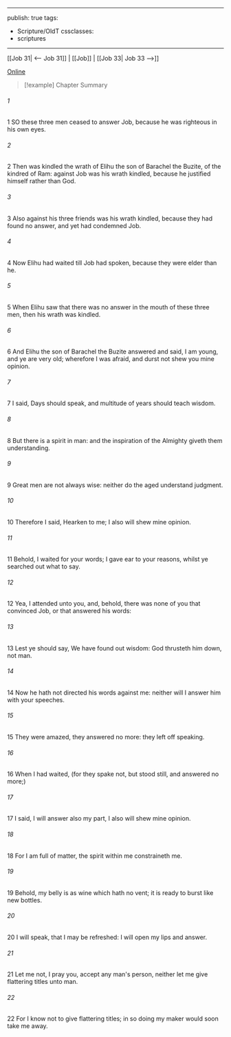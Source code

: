 

---
publish: true
tags:
  - Scripture/OldT
cssclasses:
  - scriptures
---
[[Job 31| <-- Job 31]] | [[Job]] | [[Job 33| Job 33 -->]]

[Online](https://churchofjesuschrist.org/study/scriptures/ot/job/32?lang=eng)

>[!example] Chapter Summary
>
###### 1
1 SO these three men ceased to answer Job, because he was righteous in his own eyes.
###### 2
2 Then was kindled the wrath of Elihu the son of Barachel the Buzite, of the kindred of Ram: against Job was his wrath kindled, because he justified himself rather than God.
###### 3
3 Also against his three friends was his wrath kindled, because they had found no answer, and yet had condemned Job.
###### 4
4 Now Elihu had waited till Job had spoken, because they were elder than he.
###### 5
5 When Elihu saw that there was no answer in the mouth of these three men, then his wrath was kindled.
###### 6
6 And Elihu the son of Barachel the Buzite answered and said, I am young, and ye are very old; wherefore I was afraid, and durst not shew you mine opinion.
###### 7
7 I said, Days should speak, and multitude of years should teach wisdom.
###### 8
8 But there is a spirit in man: and the inspiration of the Almighty giveth them understanding.
###### 9
9 Great men are not always wise: neither do the aged understand judgment.
###### 10
10 Therefore I said, Hearken to me; I also will shew mine opinion.
###### 11
11 Behold, I waited for your words; I gave ear to your reasons, whilst ye searched out what to say.
###### 12
12 Yea, I attended unto you, and, behold, there was none of you that convinced Job, or that answered his words:
###### 13
13 Lest ye should say, We have found out wisdom: God thrusteth him down, not man.
###### 14
14 Now he hath not directed his words against me: neither will I answer him with your speeches.
###### 15
15 They were amazed, they answered no more: they left off speaking.
###### 16
16 When I had waited, (for they spake not, but stood still, and answered no more;)
###### 17
17 I said, I will answer also my part, I also will shew mine opinion.
###### 18
18 For I am full of matter, the spirit within me constraineth me.
###### 19
19 Behold, my belly is as wine which hath no vent; it is ready to burst like new bottles.
###### 20
20 I will speak, that I may be refreshed: I will open my lips and answer.
###### 21
21 Let me not, I pray you, accept any man's person, neither let me give flattering titles unto man.
###### 22
22 For I know not to give flattering titles; in so doing my maker would soon take me away.



